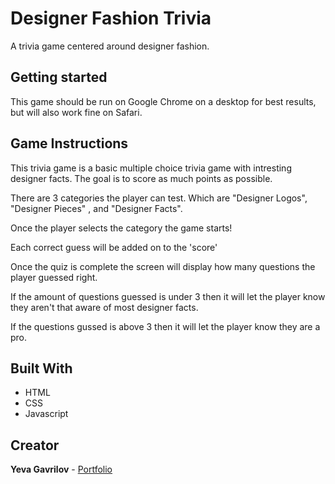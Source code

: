 # Designer Fashion Trivia 

A trivia game centered around designer fashion.

## Getting started 

This game should be run on Google Chrome on a desktop for best results, but will also work fine on Safari. 

## Game Instructions

This trivia game is a basic multiple choice trivia game with intresting designer facts. The goal is to score as much points as possible.

There are 3 categories the player can test. Which are "Designer Logos", "Designer Pieces" , and "Designer Facts".

Once the player selects the category the game starts!

Each correct guess will be added on to the 'score'

Once the quiz is complete the screen will display how many questions the player guessed right.  

If the amount of questions guessed is under 3 then it will let the player know they aren't that aware of most designer facts.

If the questions gussed is above 3 then it will let the player know they are a pro. 

## Built With 

- HTML
- CSS 
- Javascript

## Creator

**Yeva Gavrilov** - [Portfolio](https://github.com/yevagav)


